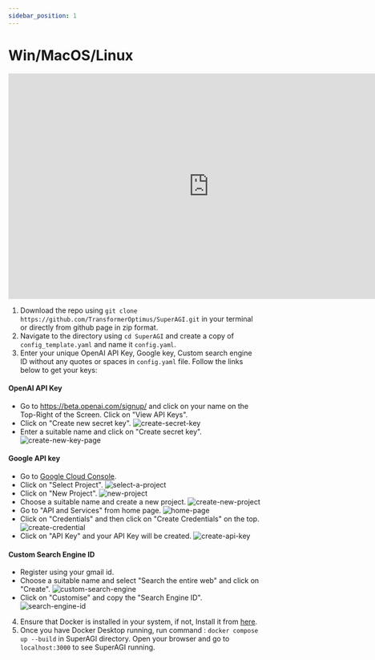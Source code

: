 ```yaml
---
sidebar_position: 1
---
```


# Win/MacOS/Linux

<iframe width="800" height="450" src="https://www.youtube.com/embed/3xnx-T7jL_w" title="YouTube video player" frameborder="0" allow="accelerometer; autoplay; clipboard-write; encrypted-media; gyroscope; picture-in-picture; web-share" allowfullscreen></iframe>

1. Download the repo using `git clone https://github.com/TransformerOptimus/SuperAGI.git` in your terminal or directly from github page in zip format.
2. Navigate to the directory using `cd SuperAGI` and create a copy of `config_template.yaml` and name it `config.yaml`.
3. Enter your unique OpenAI API Key, Google key, Custom search engine ID without any quotes or spaces in `config.yaml` file. Follow the links below to get your keys:

#### OpenAI API Key

- Go to https://beta.openai.com/signup/ and click on your name on the Top-Right of the Screen. Click on "View API Keys".
- Click on "Create new secret key".
  ![create-secret-key](https://github.com/TransformerOptimus/SuperAGI/assets/43145646/f016cf35-190b-4cce-99ce-4bb7adb22b76)
- Enter a suitable name and click on "Create secret key".
  ![create-new-key-page](https://github.com/TransformerOptimus/SuperAGI/assets/43145646/4c739e1c-390c-4b2c-b3f6-ea8064894528)

#### Google API key

- Go to [Google Cloud Console](https://console.cloud.google.com/).
- Click on "Select Project".
  ![select-a-project](https://github.com/TransformerOptimus/SuperAGI/assets/43145646/b9cf1f54-8f00-4437-b017-2ca881455a36)
- Click on "New Project".
  ![new-project](https://github.com/TransformerOptimus/SuperAGI/assets/43145646/567be1ba-5a16-4165-b14b-096fb3cca87c)
- Choose a suitable name and create a new project.
  ![create-new-project](https://github.com/TransformerOptimus/SuperAGI/assets/43145646/9cecfcd9-fb32-48ba-b53d-97638b7fe7b4)
- Go to "API and Services" from home page.
  ![home-page](https://github.com/TransformerOptimus/SuperAGI/assets/43145646/3c90bc08-9c79-4789-8c82-96a3077f479e)
- Click on "Credentials" and then click on "Create Credentials" on the top.
  ![create-credential](https://github.com/TransformerOptimus/SuperAGI/assets/43145646/b45e0516-bde8-4aee-ade2-6b199550c9a7)
- Click on "API Key" and your API Key will be created.
  ![create-api-key](https://github.com/TransformerOptimus/SuperAGI/assets/43145646/fbffd98c-7f7e-46c3-a66f-f74004a7437b)

#### Custom Search Engine ID

- Register using your gmail id.
- Choose a suitable name and select "Search the entire web" and click on "Create".
  ![custom-search-engine](https://github.com/TransformerOptimus/SuperAGI/assets/43145646/efa1fbd6-2449-4f60-b7c1-5a903eb90ff1)
- Click on "Customise" and copy the "Search Engine ID".
  ![search-engine-id](https://github.com/TransformerOptimus/SuperAGI/assets/43145646/be4fa59e-f23e-45fe-9aa8-5d7a547ab2be)

4. Ensure that Docker is installed in your system, if not, Install it from [here](https://docs.docker.com/get-docker/).
5. Once you have Docker Desktop running, run command : `docker compose up --build` in SuperAGI directory. Open your browser and go to `localhost:3000` to see SuperAGI running.
